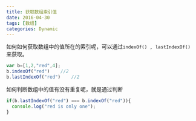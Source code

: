 ```yaml
---
title: 获取数组索引值
date: 2016-04-30
tags: [数组]
categories: Dynamic
---
```


如何如何获取数组中的值所在的索引呢，可以通过`indexOf() , lastIndexOf()` 来获取。

```javascript
var b=[1,2,"red",4];
b.indexOf("red")	//2
b.lastIndexOf("red")	//2
```

如何判断数组中的值有没有重复呢，就是通过判断

```javascript
if(b.lastIndexOf("red") === b.indexOf("red")){
  console.log("red is only one");
}
```

